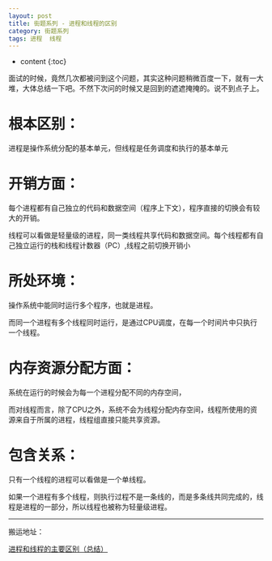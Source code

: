 ```yaml
---
layout: post
title: 街题系列 - 进程和线程的区别
category: 街题系列
tags: 进程  线程
---
```

* content
{:toc}

面试的时候，竟然几次都被问到这个问题，其实这种问题稍微百度一下，就有一大堆，大体总结一下吧。不然下次问的时候又是回到的遮遮掩掩的。说不到点子上。

# 根本区别：
  进程是操作系统分配的基本单元，但线程是任务调度和执行的基本单元
# 开销方面：
  每个进程都有自己独立的代码和数据空间（程序上下文），程序直接的切换会有较大的开销。

  线程可以看做是轻量级的进程，同一类线程共享代码和数据空间。每个线程都有自己独立运行的栈和线程计数器（PC）,线程之前切换开销小
# 所处环境：
  操作系统中能同时运行多个程序，也就是进程。

  而同一个进程有多个线程同时运行，是通过CPU调度，在每一个时间片中只执行一个线程。
# 内存资源分配方面：
  系统在运行的时候会为每一个进程分配不同的内存空间，

  而对线程而言，除了CPU之外，系统不会为线程分配内存空间，线程所使用的资源来自于所属的进程，线程组直接只能共享资源。
# 包含关系：
  只有一个线程的进程可以看做是一个单线程。

  如果一个进程有多个线程，则执行过程不是一条线的，而是多条线共同完成的，线程是进程的一部分，所以线程也被称为轻量级进程。




---
搬运地址：    
 
[进程和线程的主要区别（总结）](https://blog.csdn.net/kuangsonghan/article/details/80674777)  
